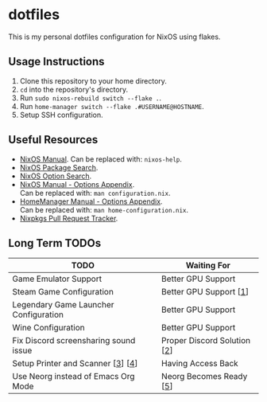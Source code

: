# dotfiles

This is my personal dotfiles configuration for NixOS using flakes.

## Usage Instructions

1. Clone this repository to your home directory.
2. `cd` into the repository's directory.
3. Run `sudo nixos-rebuild switch --flake .`.
4. Run `home-manager switch --flake .#USERNAME@HOSTNAME`.
4. Setup SSH configuration.

## Useful Resources

+ [NixOS Manual](https://nixos.org/manual/nixos/stable/).
  Can be replaced with: `nixos-help`.
+ [NixOS Package Search](https://search.nixos.org/packages).
+ [NixOS Option Search](https://search.nixos.org/options).
+ [NixOS Manual - Options Appendix](https://nixos.org/manual/nixos/stable/options.html).\
  Can be replaced with: `man configuration.nix`.
+ [HomeManager Manual - Options Appendix](https://nix-community.github.io/home-manager/options.html).\
  Can be replaced with: `man home-configuration.nix`.
+ [Nixpkgs Pull Request Tracker](https://nixpk.gs/pr-tracker.html).

## Long Term TODOs

| TODO                                  | Waiting For                   |
|---------------------------------------|-------------------------------|
| Game Emulator Support                 | Better GPU Support            |
| Steam Game Configuration              | Better GPU Support [[1]]      |
| Legendary Game Launcher Configuration | Better GPU Support            |
| Wine Configuration                    | Better GPU Support            |
| Fix Discord screensharing sound issue | Proper Discord Solution [[2]] |
| Setup Printer and Scanner [[3]] [[4]] | Having Access Back            |
| Use Neorg instead of Emacs Org Mode   | Neorg Becomes Ready [[5]]     |

[1]: https://youtu.be/v9tb1gTTbJE
[2]: https://support.discord.com/hc/en-us/community/posts/360050971374-Linux-Screen-Share-Sound-Support
[3]: https://nixos.wiki/wiki/Printing
[4]: https://nixos.wiki/wiki/Scanners
[5]: https://github.com/nvim-neorg/neorg
